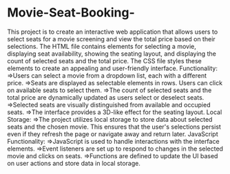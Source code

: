 # Movie-Seat-Booking-
This project is to create an interactive web application that allows users to select seats for a movie screening and view the total price based on their selections.
The HTML file contains elements for selecting a movie, displaying seat availability, showing the seating layout, and displaying the count of selected seats and the total price.
The CSS file styles these elements to create an appealing and user-friendly interface.
Functionality:
=>Users can select a movie from a dropdown list, each with a different price.
=>Seats are displayed as selectable elements in rows. Users can click on available seats to select them.
=>The count of selected seats and the total price are dynamically updated as users select or deselect seats.
=>Selected seats are visually distinguished from available and occupied seats.
=>The interface provides a 3D-like effect for the seating layout.
Local Storage:
=>The project utilizes local storage to store data about selected seats and the chosen movie. This ensures that the user's selections persist even if they refresh the page or navigate away and return later.
JavaScript Functionality:
=>JavaScript is used to handle interactions with the interface elements.
=>Event listeners are set up to respond to changes in the selected movie and clicks on seats.
=>Functions are defined to update the UI based on user actions and store data in local storage.
